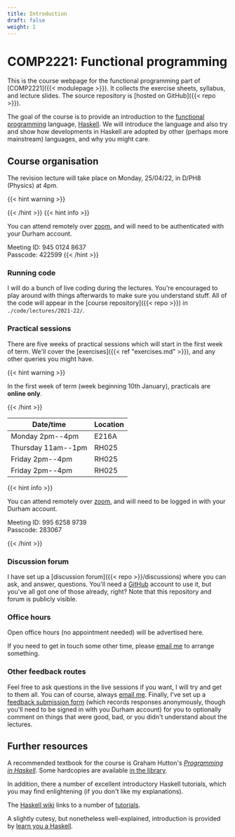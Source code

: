 ```yaml
---
title: Introduction
draft: false
weight: 1
---
```


# COMP2221: Functional programming

This is the course webpage for the functional programming part of
[COMP2221]({{< modulepage >}}). It collects the exercise sheets,
syllabus, and lecture slides. The source repository is [hosted on
GitHub]({{< repo >}}).

The goal of the course is to provide an introduction to the [functional
programming](https://en.wikipedia.org/wiki/Functional_programming)
language, [Haskell](https://www.haskell.org). We will introduce the
language and also try and show how developments in Haskell are adopted
by other (perhaps more mainstream) languages, and why you might care.

## Course organisation

The revision lecture will take place on Monday, 25/04/22, in D/PH8 (Physics) at 4pm.


{{< hint warning >}}

{{< /hint >}}
{{< hint info >}}

You can attend remotely over [zoom](https://durhamuniversity.zoom.us/j/94501248637?pwd=TmRRME4rbzRON3cyODNwc1BJT2xudz09), and will need to be
authenticated with your Durham account.

Meeting ID: 945 0124 8637   
Passcode: 422599
{{< /hint >}}

### Running code

I will do a bunch of live coding during the lectures. You're
encouraged to play around with things afterwards to make sure you
understand stuff. All of the code will appear in the [course
repository]({{< repo >}}) in `./code/lectures/2021-22/`.

### Practical sessions

There are five weeks of practical sessions which will start in the
first week of term. We'll cover the [exercises]({{< ref
"exercises.md" >}}), and any other queries you might have.

{{< hint warning >}}

In the first week of term (week beginning 10th January), practicals
are **online only**.

{{< /hint >}}


| Date/time          | Location |
|--------------------|----------|
| Monday 2pm--4pm    | E216A    |
| Thursday 11am--1pm | RH025    |
| Friday 2pm--4pm    | RH025    |
| Friday 2pm--4pm    | RH025    |


{{< hint info >}}

You can attend remotely over
[zoom](https://durhamuniversity.zoom.us/j/99562589739?pwd=K3RmekY3aUJKUStaenN6VUxBMmlRUT09),
and will need to be logged in with your Durham account.

Meeting ID: 995 6258 9739  
Passcode: 283067

{{< /hint >}}

### Discussion forum

I have set up a [discussion forum]({{< repo >}}/discussions) where you
can ask, and answer, questions. You'll need a
[GitHub](https://github.com) account to use it, but you've all got one
of those already, right? Note that this repository and forum is
publicly visible.

### Office hours

Open office hours (no appointment needed) will be advertised here.

If you need to get in touch some other time, please [email
me](mailto:lawrence.mitchell@durham.ac.uk) to arrange something.

### Other feedback routes

Feel free to ask questions in the live sessions if you want, I will
try and get to them all. You can of course, always [email
me](mailto:lawrence.mitchell@durham.ac.uk). Finally, I've set up a
[feedback submission
form](https://forms.office.com/Pages/ResponsePage.aspx?id=i9hQcmhLKUW-RNWaLYpvlH6j_ORl2wpMpbvCR6TejgNUNU5HMkk0TDFGQTNKMTRTVTJFRlNCSjQwNi4u)
(which records responses anonymously, though you'll need to be signed
in with you Durham account) for you to optionally comment on things
that were good, bad, or you didn't understand about the lectures.

## Further resources

A recommended textbook for the course is Graham Hutton's [_Programming
in Haskell_](http://www.cs.nott.ac.uk/~pszgmh/pih.html). Some
hardcopies are available [in the
library](https://library.dur.ac.uk/record=b2094512~S1).

In addition, there a number of excellent introductory Haskell
tutorials, which you may find enlightening (if you don't like my
explanations).

The [Haskell wiki](https://wiki.haskell.org/) links to a number of
[tutorials](https://wiki.haskell.org/Learning_Haskell#Online_tutorials).

A slightly cutesy, but nonetheless well-explained, introduction is
provided by [learn you a Haskell](http://learnyouahaskell.com).
